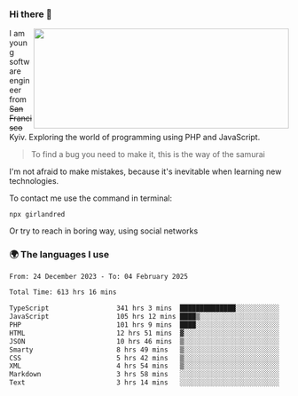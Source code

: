 ### Hi there 👋  

<img align='right' src="https://github-readme-stats.vercel.app/api?username=girlandred&count_private=true&show_icons=true&include_all_commits=true&hide_rank=true&hide_title=true&theme=buefy&card_width=300" width=460 height=180>


I am young software engineer from ~~San Francisco~~ Kyiv. Exploring the world of programming using PHP and JavaScript.


> To find a bug you need to make it, this is the way of the samurai



I'm not afraid to make mistakes, because it's inevitable when learning new technologies.

To contact me use the command in terminal:

```
npx girlandred
```

Or try to reach in boring way, using social networks


### 🌍 The languages I use

<!--START_SECTION:waka-->

```txt
From: 24 December 2023 - To: 04 February 2025

Total Time: 613 hrs 16 mins

TypeScript                 341 hrs 3 mins  ██████████████░░░░░░░░░░░   55.60 %
JavaScript                 105 hrs 12 mins ████▒░░░░░░░░░░░░░░░░░░░░   17.15 %
PHP                        101 hrs 9 mins  ████░░░░░░░░░░░░░░░░░░░░░   16.49 %
HTML                       12 hrs 51 mins  ▓░░░░░░░░░░░░░░░░░░░░░░░░   02.10 %
JSON                       10 hrs 46 mins  ▒░░░░░░░░░░░░░░░░░░░░░░░░   01.76 %
Smarty                     8 hrs 49 mins   ▒░░░░░░░░░░░░░░░░░░░░░░░░   01.44 %
CSS                        5 hrs 42 mins   ▒░░░░░░░░░░░░░░░░░░░░░░░░   00.93 %
XML                        4 hrs 54 mins   ▒░░░░░░░░░░░░░░░░░░░░░░░░   00.80 %
Markdown                   3 hrs 58 mins   ░░░░░░░░░░░░░░░░░░░░░░░░░   00.65 %
Text                       3 hrs 14 mins   ░░░░░░░░░░░░░░░░░░░░░░░░░   00.53 %
```

<!--END_SECTION:waka-->
